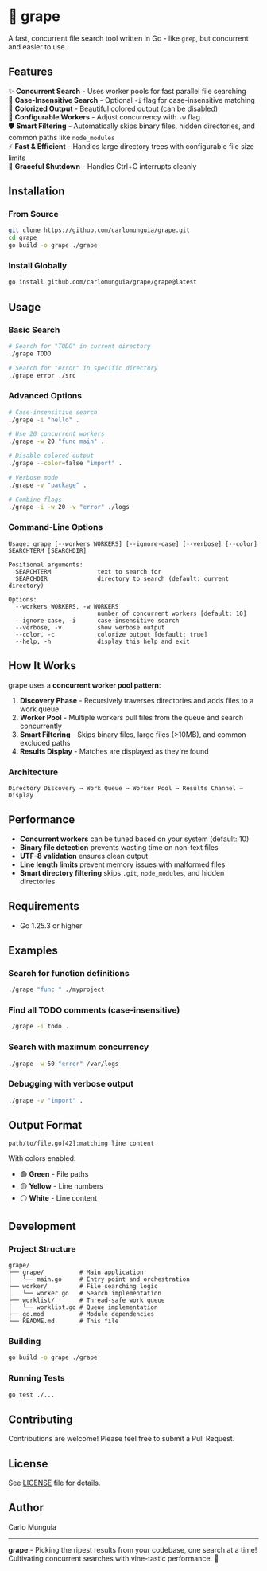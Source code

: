 # 🍇 grape

A fast, concurrent file search tool written in Go - like `grep`, but concurrent and easier to use.

## Features

✨ **Concurrent Search** - Uses worker pools for fast parallel file searching  
🎯 **Case-Insensitive Search** - Optional `-i` flag for case-insensitive matching  
🎨 **Colorized Output** - Beautiful colored output (can be disabled)  
🚀 **Configurable Workers** - Adjust concurrency with `-w` flag  
🛡️ **Smart Filtering** - Automatically skips binary files, hidden directories, and common paths like `node_modules`  
⚡ **Fast & Efficient** - Handles large directory trees with configurable file size limits  
🔄 **Graceful Shutdown** - Handles Ctrl+C interrupts cleanly

## Installation

### From Source

```bash
git clone https://github.com/carlomunguia/grape.git
cd grape
go build -o grape ./grape
```

### Install Globally

```bash
go install github.com/carlomunguia/grape/grape@latest
```

## Usage

### Basic Search

```bash
# Search for "TODO" in current directory
./grape TODO

# Search for "error" in specific directory
./grape error ./src
```

### Advanced Options

```bash
# Case-insensitive search
./grape -i "hello" .

# Use 20 concurrent workers
./grape -w 20 "func main" .

# Disable colored output
./grape --color=false "import" .

# Verbose mode
./grape -v "package" .

# Combine flags
./grape -i -w 20 -v "error" ./logs
```

### Command-Line Options

```
Usage: grape [--workers WORKERS] [--ignore-case] [--verbose] [--color] SEARCHTERM [SEARCHDIR]

Positional arguments:
  SEARCHTERM             text to search for
  SEARCHDIR              directory to search (default: current directory)

Options:
  --workers WORKERS, -w WORKERS
                         number of concurrent workers [default: 10]
  --ignore-case, -i      case-insensitive search
  --verbose, -v          show verbose output
  --color, -c            colorize output [default: true]
  --help, -h             display this help and exit
```

## How It Works

grape uses a **concurrent worker pool pattern**:

1. **Discovery Phase** - Recursively traverses directories and adds files to a work queue
2. **Worker Pool** - Multiple workers pull files from the queue and search concurrently
3. **Smart Filtering** - Skips binary files, large files (>10MB), and common excluded paths
4. **Results Display** - Matches are displayed as they're found

### Architecture

```
Directory Discovery → Work Queue → Worker Pool → Results Channel → Display
```

## Performance

- **Concurrent workers** can be tuned based on your system (default: 10)
- **Binary file detection** prevents wasting time on non-text files
- **UTF-8 validation** ensures clean output
- **Line length limits** prevent memory issues with malformed files
- **Smart directory filtering** skips `.git`, `node_modules`, and hidden directories

## Requirements

- Go 1.25.3 or higher

## Examples

### Search for function definitions

```bash
./grape "func " ./myproject
```

### Find all TODO comments (case-insensitive)

```bash
./grape -i todo .
```

### Search with maximum concurrency

```bash
./grape -w 50 "error" /var/logs
```

### Debugging with verbose output

```bash
./grape -v "import" .
```

## Output Format

```
path/to/file.go[42]:matching line content
```

With colors enabled:

- 🟢 **Green** - File paths
- 🟡 **Yellow** - Line numbers
- ⚪ **White** - Line content

## Development

### Project Structure

```
grape/
├── grape/          # Main application
│   └── main.go     # Entry point and orchestration
├── worker/         # File searching logic
│   └── worker.go   # Search implementation
├── worklist/       # Thread-safe work queue
│   └── worklist.go # Queue implementation
├── go.mod          # Module dependencies
└── README.md       # This file
```

### Building

```bash
go build -o grape ./grape
```

### Running Tests

```bash
go test ./...
```

## Contributing

Contributions are welcome! Please feel free to submit a Pull Request.

## License

See [LICENSE](LICENSE) file for details.

## Author

Carlo Munguia

---

**grape** - Picking the ripest results from your codebase, one search at a time! Cultivating concurrent searches with vine-tastic performance. 🍇
